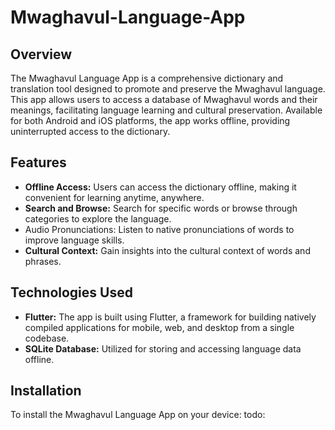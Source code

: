 # Mwaghavul-Language-App

## Overview
The Mwaghavul Language App is a comprehensive dictionary and translation tool designed to promote and preserve the Mwaghavul language. This app allows users to access a database of Mwaghavul words and their meanings, facilitating language learning and cultural preservation. Available for both Android and iOS platforms, the app works offline, providing uninterrupted access to the dictionary.

## Features
- **Offline Access:** Users can access the dictionary offline, making it convenient for learning anytime, anywhere.
- **Search and Browse:** Search for specific words or browse through categories to explore the language.
- Audio Pronunciations: Listen to native pronunciations of words to improve language skills.
- **Cultural Context:** Gain insights into the cultural context of words and phrases.

## Technologies Used
- **Flutter:** The app is built using Flutter, a framework for building natively compiled applications for mobile, web, and desktop from a single codebase.
- **SQLite Database:** Utilized for storing and accessing language data offline.

## Installation
To install the Mwaghavul Language App on your device:
todo:
